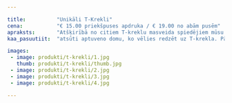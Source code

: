 ```yaml
---

title:          "Unikāli T-Krekli"
cena:           "€ 15.00 priekšpuses apdruka / € 19.00 no abām pusēm"
apraksts:       "Atšķirībā no citiem T-kreklu masveida spiedējiem mūsu dizainers uztaisīs dizainu tieši Jums pēc Jūsu vēlmēm. Dzimšanas dienas balīte? Vajag vienādus T-kreklus - sanāks lētāk."
kaa_pasuutiit:  "atsūti aptuveno domu, ko vēlies redzēt uz T-krekla. Pārējo izdarīs mūsu dizaineri"

images:
 - image: produkti/t-krekli/1.jpg
   thumb: produkti/t-krekli/thumb.jpg
 - image: produkti/t-krekli/2.jpg
 - image: produkti/t-krekli/3.jpg
 - image: produkti/t-krekli/4.jpg

---
```


